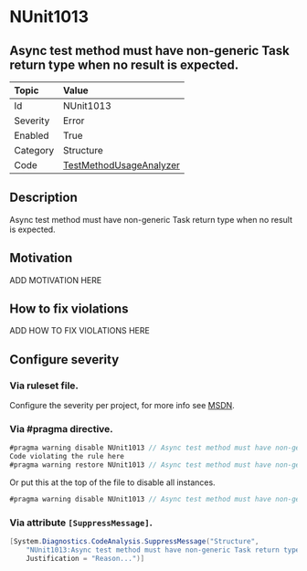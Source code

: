 # NUnit1013
## Async test method must have non-generic Task return type when no result is expected.

| Topic    | Value
| :--      | :--
| Id       | NUnit1013
| Severity | Error
| Enabled  | True
| Category | Structure
| Code     | [TestMethodUsageAnalyzer](https://github.com/nunit/nunit.analyzers/blob/master/src/nunit.analyzers/TestMethodUsage/TestMethodUsageAnalyzer.cs)


## Description

Async test method must have non-generic Task return type when no result is expected.

## Motivation

ADD MOTIVATION HERE

## How to fix violations

ADD HOW TO FIX VIOLATIONS HERE

<!-- start generated config severity -->
## Configure severity

### Via ruleset file.

Configure the severity per project, for more info see [MSDN](https://msdn.microsoft.com/en-us/library/dd264949.aspx).

### Via #pragma directive.
```C#
#pragma warning disable NUnit1013 // Async test method must have non-generic Task return type when no result is expected.
Code violating the rule here
#pragma warning restore NUnit1013 // Async test method must have non-generic Task return type when no result is expected.
```

Or put this at the top of the file to disable all instances.
```C#
#pragma warning disable NUnit1013 // Async test method must have non-generic Task return type when no result is expected.
```

### Via attribute `[SuppressMessage]`.

```C#
[System.Diagnostics.CodeAnalysis.SuppressMessage("Structure", 
    "NUnit1013:Async test method must have non-generic Task return type when no result is expected.",
    Justification = "Reason...")]
```
<!-- end generated config severity -->
